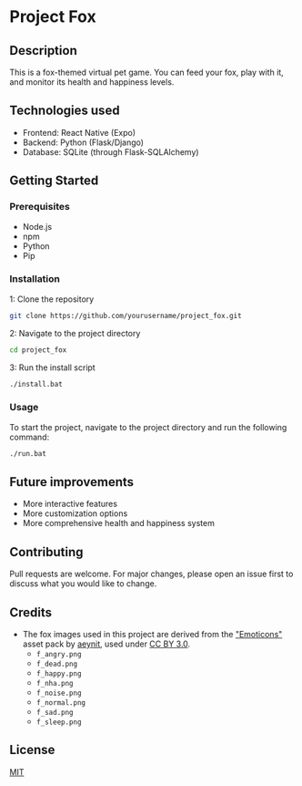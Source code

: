 # Project Fox

## Description

This is a fox-themed virtual pet game. You can feed your fox, play with it, and monitor its health and happiness levels.

## Technologies used

- Frontend: React Native (Expo)
- Backend: Python (Flask/Django)
- Database: SQLite (through Flask-SQLAlchemy)

## Getting Started

### Prerequisites

- Node.js
- npm
- Python
- Pip

### Installation

1: Clone the repository

```bash
git clone https://github.com/yourusername/project_fox.git
```

2: Navigate to the project directory

```bash
cd project_fox
```

3: Run the install script

```bash
./install.bat
```

### Usage

To start the project, navigate to the project directory and run the following command:

```bash
./run.bat
```

## Future improvements

- More interactive features
- More customization options
- More comprehensive health and happiness system

## Contributing

Pull requests are welcome. For major changes, please open an issue first to discuss what you would like to change.

## Credits

- The fox images used in this project are derived from the ["Emoticons"](https://opengameart.org/content/emoticons) asset pack by [aeynit](https://opengameart.org/users/aeynit), used under [CC BY 3.0](https://creativecommons.org/licenses/by/3.0/).
  - `f_angry.png`
  - `f_dead.png`
  - `f_happy.png`
  - `f_nha.png`
  - `f_noise.png`
  - `f_normal.png`
  - `f_sad.png`
  - `f_sleep.png`

## License

[MIT](https://choosealicense.com/licenses/mit/)
